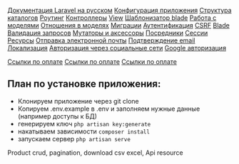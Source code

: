 [Документация Laravel на русском](https://laravel.su/docs/8.x/installation)
[Конфигурация приложения](https://laravel.su/docs/8.x/configuration)
[Структура каталогов](https://laravel.su/docs/8.x/structure)
[Роутинг](https://laravel.su/docs/8.x/routing)
[Контроллеры](https://laravel.su/docs/8.x/controllers)
[View](https://laravel.su/docs/8.x/views)
[Шаблонизатор blade](https://laravel.su/docs/8.x/blade)
[Работа с моделями](https://laravel.su/docs/8.x/eloquent)
[Отношения в моделях](https://laravel.su/docs/8.x/eloquent-relationships)
[Миграции](https://laravel.su/docs/8.x/migrations)
[Аутентификация](https://laravel.su/docs/8.x/authentication)
[CSRF](https://laravel.su/docs/8.x/csrf)
[Blade](https://laravel.su/docs/8.x/blade)
[Валидация запросов](https://laravel.su/docs/8.x/validation)
[Мутаторы и аксессоры](https://laravel.su/docs/8.x/eloquent-mutators)
[Посредники](https://laravel.su/docs/8.x/middleware)
[Сессии](https://laravel.su/docs/8.x/session)
[Ресурсы](https://laravel.su/docs/8.x/eloquent-resources)
[Отправка электронной почты](https://laravel.su/docs/8.x/mail)
[Подтверждение email](https://laravel.su/docs/8.x/verification)
[Локализация](https://laravel.su/docs/8.x/localization)
[Авторизация через социальные сети](https://laravel.su/docs/8.x/socialite)
[Google авторизация](https://developers.google.com/identity/protocols/oauth2?hl=ru)

[Ссылки по оплате](https://www.youtube.com/watch?v=gkc1GcBKh1M)
[Ссылки по оплате](https://stripe.com/docs/payments/accept-a-payment?platform=web&ui=checkout)
[Ссылки по оплате](https://stripe.com/docs/api/checkout/sessions/create)

## План по установке приложения:
* Клонируем приложение через git clone
* Копируем .env.example в .env и заполняем нужные данные (например доступы к БД)
* генерируем ключ `php artisan key:generate`
* накатываем зависимости `composer install`
* запускаем сервер `php artisan serve`

Product crud, pagination, download csv excel, Api resource
